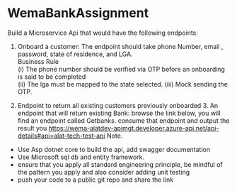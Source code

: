 # WemaBankAssignment
Build a Microservice Api that would have the following endpoints:  


1. Onboard a customer: The endpoint should take phone Number, email , password, state of residence, and LGA.  
 Business Rule  
 (i) The phone number should be verified via OTP before an onboarding is said to be completed  
 (ii) The lga must be mapped to the state selected.  (iii) Mock sending the OTP.   


2. Endpoint to return all existing customers previously onboarded  3. An endpoint that will return existing Bank: browse the link below, you will find an endpoint called Getbanks. consume that endpoint and output the result you    https://wema-alatdev-apimgt.developer.azure-api.net/api-details#api=alat-tech-test-api  Note.   
 - Use Asp dotnet core to build the api, add swagger documentation  
 - Use Microsoft sql db and entity framework.  
 - ensure that you apply all standard engineering principle, be mindful of the pattern you apply and also consider adding unit testing  
 - push your code to a public git repo and share the link
